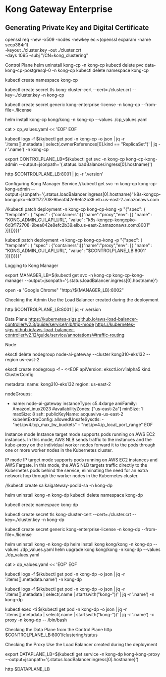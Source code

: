 # Kong Gateway Enterprise

## Generating Private Key and Digital Certificate
openssl req -new -x509 -nodes -newkey ec:<(openssl ecparam -name secp384r1) \
  -keyout ./cluster.key -out ./cluster.crt \
  -days 1095 -subj "/CN=kong_clustering"



Control Plane
helm uninstall kong-cp -n kong-cp
kubectl delete pvc data-kong-cp-postgresql-0 -n kong-cp
kubectl delete namespace kong-cp

kubectl create namespace kong-cp

kubectl create secret tls kong-cluster-cert --cert=./cluster.crt --key=./cluster.key -n kong-cp

kubectl create secret generic kong-enterprise-license -n kong-cp --from-file=./license


helm install kong-cp kong/kong -n kong-cp --values ./cp_values.yaml



cat > cp_values.yaml << 'EOF'
EOF




kubectl logs -f $(kubectl get pod -n kong-cp -o json | jq -r '.items[].metadata | select(.ownerReferences[0].kind == "ReplicaSet")' | jq -r '.name') -n kong-cp



export CONTROLPLANE_LB=$(kubectl get svc -n kong-cp kong-cp-kong-admin --output=jsonpath='{.status.loadBalancer.ingress[0].hostname}')

http $CONTROLPLANE_LB:8001 | jq -r '.version'



Configuring Kong Manager Service
//kubectl get svc -n kong-cp kong-cp-kong-admin --output=jsonpath='{.status.loadBalancer.ingress[0].hostname}'
k8s-kongcp-kongcpko-6d3f172708-9bea042e8efc2b39.elb.us-east-2.amazonaws.com

//kubectl patch deployment -n kong-cp kong-cp-kong -p "{\"spec\": { \"template\" : { \"spec\" : {\"containers\":[{\"name\":\"proxy\",\"env\": [{ \"name\" : \"KONG_ADMIN_GUI_API_URL\", \"value\": \"k8s-kongcp-kongcpko-6d3f172708-9bea042e8efc2b39.elb.us-east-2.amazonaws.com:8001\" }]}]}}}}"


kubectl patch deployment -n kong-cp kong-cp-kong -p "{\"spec\": { \"template\" : { \"spec\" : {\"containers\":[{\"name\":\"proxy\",\"env\": [{ \"name\" : \"KONG_ADMIN_GUI_API_URL\", \"value\": \"$CONTROLPLANE_LB:8001\" }]}]}}}}"



Logging to Kong Manager

export MANAGER_LB=$(kubectl get svc -n kong-cp kong-cp-kong-manager --output=jsonpath='{.status.loadBalancer.ingress[0].hostname}')


open -a "Google Chrome" "http://${MANAGER_LB}:8002"



Checking the Admin
Use the Load Balancer created during the deployment

http $CONTROLPLANE_LB:8001 | jq -r .version


Data Plane
https://kubernetes-sigs.github.io/aws-load-balancer-controller/v2.3/guide/service/nlb/#ip-mode
https://kubernetes-sigs.github.io/aws-load-balancer-controller/v2.12/guide/service/annotations/#traffic-routing

Node

eksctl delete nodegroup node-ai-gateway --cluster kong310-eks132 --region us-east-2

eksctl create nodegroup -f - <<EOF
apiVersion: eksctl.io/v1alpha5
kind: ClusterConfig

metadata:
  name: kong310-eks132
  region: us-east-2

nodeGroups:
  - name: node-ai-gateway
    instanceType: c5.4xlarge
    amiFamily: AmazonLinux2023
    #availabilityZones: ["us-east-2a"]
    minSize: 1
    maxSize: 8
    ssh:
      publicKeyName: acquaviva-us-east-2
    kubeletExtraConfig:
      allowedUnsafeSysctls:
        - "net.ipv4.tcp_max_tw_buckets"
        - "net.ipv4.ip_local_port_range"
EOF

Instance mode
Instance target mode supports pods running on AWS EC2 instances. In this mode, AWS NLB sends traffic to the instances and the kube-proxy on the individual worker nodes forward it to the pods through one or more worker nodes in the Kubernetes cluster.

IP mode
IP target mode supports pods running on AWS EC2 instances and AWS Fargate. In this mode, the AWS NLB targets traffic directly to the Kubernetes pods behind the service, eliminating the need for an extra network hop through the worker nodes in the Kubernetes cluster.





//kubectl create sa kaigateway-podid-sa -n kong-dp



helm uninstall kong -n kong-dp
kubectl delete namespace kong-dp

kubectl create namespace kong-dp

kubectl create secret tls kong-cluster-cert --cert=./cluster.crt --key=./cluster.key -n kong-dp

kubectl create secret generic kong-enterprise-license -n kong-dp --from-file=./license


helm uninstall kong -n kong-dp
helm install kong kong/kong -n kong-dp --values ./dp_values.yaml
helm upgrade kong kong/kong -n kong-dp --values ./dp_values.yaml


cat > dp_values.yaml << 'EOF'
EOF





kubectl logs -f $(kubectl get pod -n kong-dp -o json | jq -r '.items[].metadata.name') -n kong-dp

kubectl logs -f $(kubectl get pod -n kong-dp -o json | jq -r '.items[].metadata | select(.name | startswith("kong-"))' | jq -r '.name') -n kong-dp


kubectl exec -ti $(kubectl get pod -n kong-dp -o json | jq -r '.items[].metadata | select(.name | startswith("kong-"))' | jq -r '.name') -c proxy -n kong-dp -- /bin/bash






Checking the Data Plane from the Control Plane
http $CONTROLPLANE_LB:8001/clustering/status




Checking the Proxy
Use the Load Balancer created during the deployment

export DATAPLANE_LB=$(kubectl get service -n kong-dp kong-kong-proxy --output=jsonpath='{.status.loadBalancer.ingress[0].hostname}')

http $DATAPLANE_LB
